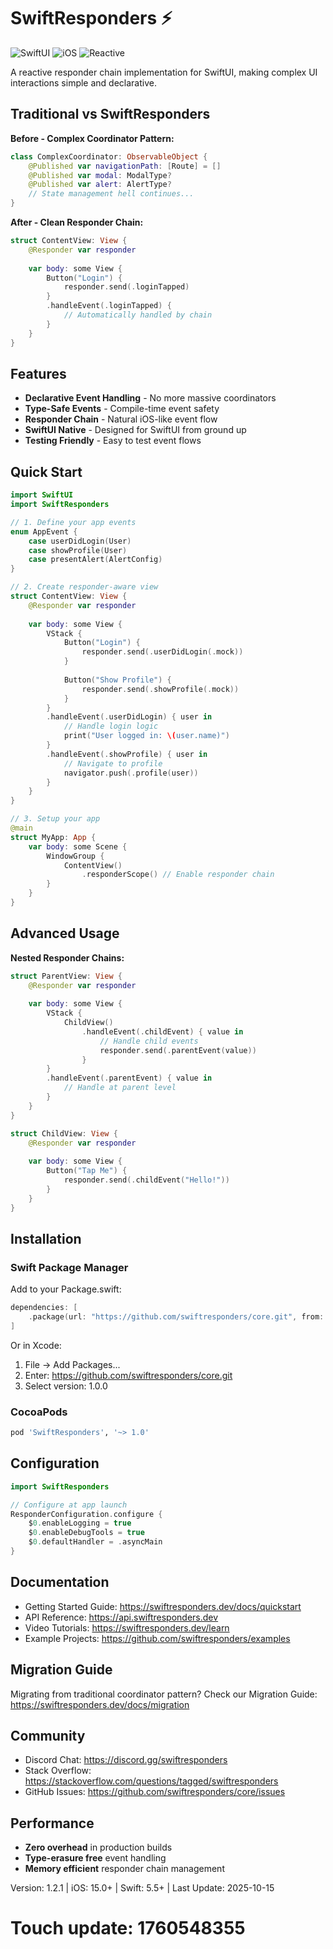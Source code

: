 # SwiftResponders ⚡

![SwiftUI](https://img.shields.io/badge/SwiftUI-Compatible-blue)
![iOS](https://img.shields.io/badge/iOS-15+-lightgrey)
![Reactive](https://img.shields.io/badge/Reactive-Programming-orange)

A reactive responder chain implementation for SwiftUI, making complex UI interactions simple and declarative.

## Traditional vs SwiftResponders

**Before - Complex Coordinator Pattern:**
```swift
class ComplexCoordinator: ObservableObject {
    @Published var navigationPath: [Route] = []
    @Published var modal: ModalType?
    @Published var alert: AlertType?
    // State management hell continues...
}
```

**After - Clean Responder Chain:**
```swift
struct ContentView: View {
    @Responder var responder
    
    var body: some View {
        Button("Login") {
            responder.send(.loginTapped)
        }
        .handleEvent(.loginTapped) {
            // Automatically handled by chain
        }
    }
}
```

## Features

- **Declarative Event Handling** - No more massive coordinators
- **Type-Safe Events** - Compile-time event safety
- **Responder Chain** - Natural iOS-like event flow
- **SwiftUI Native** - Designed for SwiftUI from ground up
- **Testing Friendly** - Easy to test event flows

## Quick Start

```swift
import SwiftUI
import SwiftResponders

// 1. Define your app events
enum AppEvent {
    case userDidLogin(User)
    case showProfile(User)
    case presentAlert(AlertConfig)
}

// 2. Create responder-aware view
struct ContentView: View {
    @Responder var responder
    
    var body: some View {
        VStack {
            Button("Login") {
                responder.send(.userDidLogin(.mock))
            }
            
            Button("Show Profile") {
                responder.send(.showProfile(.mock))
            }
        }
        .handleEvent(.userDidLogin) { user in
            // Handle login logic
            print("User logged in: \(user.name)")
        }
        .handleEvent(.showProfile) { user in
            // Navigate to profile
            navigator.push(.profile(user))
        }
    }
}

// 3. Setup your app
@main
struct MyApp: App {
    var body: some Scene {
        WindowGroup {
            ContentView()
                .responderScope() // Enable responder chain
        }
    }
}
```

## Advanced Usage

**Nested Responder Chains:**
```swift
struct ParentView: View {
    @Responder var responder
    
    var body: some View {
        VStack {
            ChildView()
                .handleEvent(.childEvent) { value in
                    // Handle child events
                    responder.send(.parentEvent(value))
                }
        }
        .handleEvent(.parentEvent) { value in
            // Handle at parent level
        }
    }
}

struct ChildView: View {
    @Responder var responder
    
    var body: some View {
        Button("Tap Me") {
            responder.send(.childEvent("Hello!"))
        }
    }
}
```

## Installation

### Swift Package Manager

Add to your Package.swift:
```swift
dependencies: [
    .package(url: "https://github.com/swiftresponders/core.git", from: "1.0.0")
]
```

Or in Xcode:
1. File -> Add Packages...
2. Enter: https://github.com/swiftresponders/core.git
3. Select version: 1.0.0

### CocoaPods

```ruby
pod 'SwiftResponders', '~> 1.0'
```

## Configuration

```swift
import SwiftResponders

// Configure at app launch
ResponderConfiguration.configure {
    $0.enableLogging = true
    $0.enableDebugTools = true
    $0.defaultHandler = .asyncMain
}
```

## Documentation

- Getting Started Guide: https://swiftresponders.dev/docs/quickstart
- API Reference: https://api.swiftresponders.dev
- Video Tutorials: https://swiftresponders.dev/learn
- Example Projects: https://github.com/swiftresponders/examples

## Migration Guide

Migrating from traditional coordinator pattern? Check our Migration Guide: https://swiftresponders.dev/docs/migration

## Community

- Discord Chat: https://discord.gg/swiftresponders
- Stack Overflow: https://stackoverflow.com/questions/tagged/swiftresponders
- GitHub Issues: https://github.com/swiftresponders/core/issues

## Performance

- **Zero overhead** in production builds
- **Type-erasure free** event handling
- **Memory efficient** responder chain management

Version: 1.2.1 | iOS: 15.0+ | Swift: 5.5+ | Last Update: 2025-10-15

# Touch update: 1760548355
